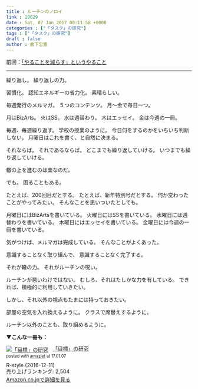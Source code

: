 ```yaml
---
title : ルーチンのノロイ
link : 19629
date : Sat, 07 Jan 2017 00:11:58 +0000
categories : ["「タスク」の研究"]
tags : ["「タスク」の研究"]
draft : false
author : 倉下忠憲
---
```


前回：<a href="https://rashita.net/blog/?p=19625">「やることを減らす」というやること</a>

<hr />

繰り返し。
繰り返しの力。

習慣化。
認知エネルギーの省力化。
素晴らしい。

毎週発行のメルマガ。
５つのコンテンツ。
月〜金で毎日一つ。

月はBizArts。
火はSS。
水は週替わり。
木はエッセイ。
金は今週の一冊。

毎週、毎週繰り返す。
学校の授業のように。
今日何をするのかをいちいち判断しない。
月曜日はこれを書く、と自然に決まる。

それならば。
それであるならば。
どこまでも繰り返していける。
いつまでも繰り返していける。

轍の上を進むのは楽なのだ。

でも。
困ることもある。

たとえば、200回目だとする。
たとえば、新年特別号だとする。
何か変わったことがやってみたい。
そんなことを思いついたとしても。

月曜日にはBizArtsを書いている。
火曜日にはSSを書いている。
水曜日には週替わりを書いている。
木曜日にはエッセイを書いている。
金曜日には今週の一冊を書いている。

気がつけば、メルマガは完成している。
そんなことがよくあった。

意識することなく取り組んで、
意識することなく完了する。

それが轍の力。
それがルーチンの呪い。

ルーチンが悪いわけではない。
むしろ、それはたしかな力を有している。
できれば、積極的に利用していきたい。

しかし、それ以外の視点もたまには持っておきたい。

部屋の空気を入れ換えるように。
クラスで席替えするように。

ルーチン以外のことも、取り組めるように。

<strong>▼こんな一冊も：</strong>

<div class="amazlet-box" style="margin-bottom:0px;"><div class="amazlet-image" style="float:left;margin:0px 12px 1px 0px;"><a href="http://www.amazon.co.jp/exec/obidos/ASIN/B01MXXFY28/rashita1000-22/ref=nosim/" name="amazletlink" target="_blank"><img src="https://images-fe.ssl-images-amazon.com/images/I/410t4sR1ziL._SL160_.jpg" alt="「目標」の研究" style="border: none;" /></a></div><div class="amazlet-info" style="line-height:120%; margin-bottom: 10px"><div class="amazlet-name" style="margin-bottom:10px;line-height:120%"><a href="http://www.amazon.co.jp/exec/obidos/ASIN/B01MXXFY28/rashita1000-22/ref=nosim/" name="amazletlink" target="_blank">「目標」の研究</a><div class="amazlet-powered-date" style="font-size:80%;margin-top:5px;line-height:120%">posted with <a href="http://www.amazlet.com/" title="amazlet" target="_blank">amazlet</a> at 17.01.07</div></div><div class="amazlet-detail">R-style (2016-12-11)<br />売り上げランキング: 2,504<br /></div><div class="amazlet-sub-info" style="float: left;"><div class="amazlet-link" style="margin-top: 5px"><a href="http://www.amazon.co.jp/exec/obidos/ASIN/B01MXXFY28/rashita1000-22/ref=nosim/" name="amazletlink" target="_blank">Amazon.co.jpで詳細を見る</a></div></div></div><div class="amazlet-footer" style="clear: left"></div></div>


